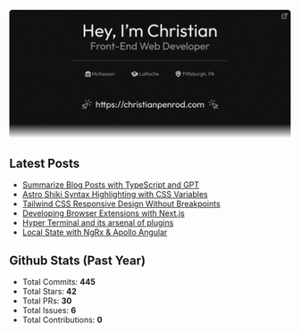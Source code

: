 <p align="center">
  <a href="https://christianpenrod.com">
    <img
      src="assets/banner.png"
      alt="Hey, I'm Christian. Front-End Web Developer (https://christianpenrod.com)."
      title="Hey, I'm Christian. Front-End Web Developer (https://christianpenrod.com)."
    />
  </a>
</p>

<h2>Latest Posts</h2>

<ul>
  
  <li><a href="https://christianpenrod.com/blog/summarize-blog-posts-with-typescript-and-gpt/">Summarize Blog Posts with TypeScript and GPT</a></li>
  
  <li><a href="https://christianpenrod.com/blog/astro-shiki-syntax-highlighting-with-css-variables/">Astro Shiki Syntax Highlighting with CSS Variables</a></li>
  
  <li><a href="https://christianpenrod.com/blog/tailwindcss-responsive-design-without-breakpoints/">Tailwind CSS Responsive Design Without Breakpoints</a></li>
  
  <li><a href="https://christianpenrod.com/blog/developing-browser-extensions-with-nextjs/">Developing Browser Extensions with Next.js</a></li>
  
  <li><a href="https://christianpenrod.com/blog/hyper-terminal-and-its-arsenal-of-plugins/">Hyper Terminal and its arsenal of plugins</a></li>
  
  <li><a href="https://christianpenrod.com/blog/local-state-with-ngrx-and-apollo-angular/">Local State with NgRx &amp; Apollo Angular</a></li>
  
</ul>

<h2>Github Stats (Past Year)</h2>

<ul>
  <li>Total Commits: <strong>445</strong></li>
  <li>Total Stars: <strong>42</strong></li>
  <li>Total PRs: <strong>30</strong></li>
  <li>Total Issues: <strong>6</strong></li>
  <li>Total Contributions: <strong>0</strong></li>
</ul>
